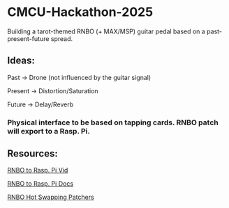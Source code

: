 # CMCU-Hackathon-2025
Building a tarot-themed RNBO (+ MAX/MSP) guitar pedal based on a past-present-future spread.

## Ideas:

Past -> Drone (not influenced by the guitar signal)

Present -> Distortion/Saturation

Future -> Delay/Reverb


### Physical interface to be based on tapping cards. RNBO patch will export to a Rasp. Pi.


## Resources:

[RNBO to Rasp. Pi Vid](https://youtu.be/oYBGYqhbRR4)

[RNBO to Rasp. Pi Docs](https://rnbo.cycling74.com/learn/configuring-audio-on-the-raspberry-pi?v=1.2.0)

[RNBO Hot Swapping Patchers](https://youtu.be/cjSalV4M8ws)
